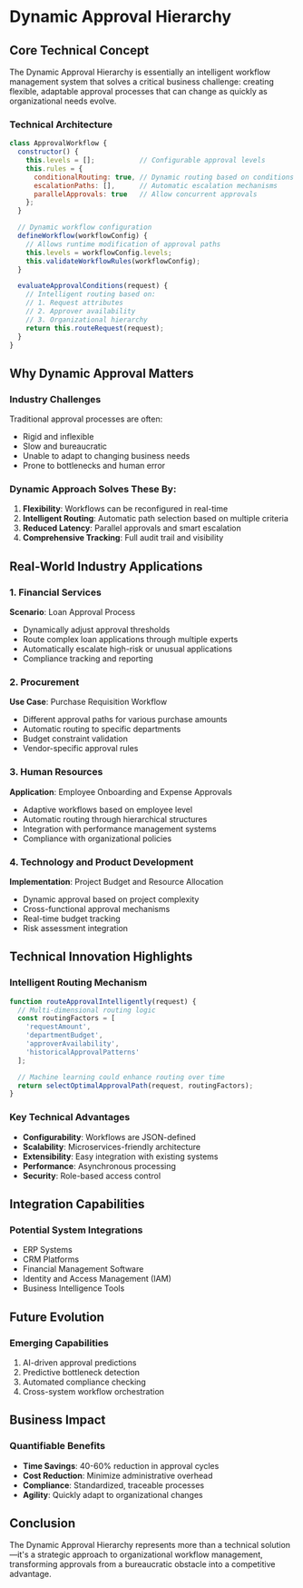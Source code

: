 # Dynamic Approval Hierarchy

## Core Technical Concept

The Dynamic Approval Hierarchy is essentially an intelligent workflow management system that solves a critical business challenge: creating flexible, adaptable approval processes that can change as quickly as organizational needs evolve.

### Technical Architecture

```javascript
class ApprovalWorkflow {
  constructor() {
    this.levels = [];           // Configurable approval levels
    this.rules = {
      conditionalRouting: true, // Dynamic routing based on conditions
      escalationPaths: [],      // Automatic escalation mechanisms
      parallelApprovals: true   // Allow concurrent approvals
    };
  }

  // Dynamic workflow configuration
  defineWorkflow(workflowConfig) {
    // Allows runtime modification of approval paths
    this.levels = workflowConfig.levels;
    this.validateWorkflowRules(workflowConfig);
  }

  evaluateApprovalConditions(request) {
    // Intelligent routing based on:
    // 1. Request attributes
    // 2. Approver availability
    // 3. Organizational hierarchy
    return this.routeRequest(request);
  }
}
```

## Why Dynamic Approval Matters

### Industry Challenges
Traditional approval processes are often:
- Rigid and inflexible
- Slow and bureaucratic
- Unable to adapt to changing business needs
- Prone to bottlenecks and human error

### Dynamic Approach Solves These By:
1. **Flexibility**: Workflows can be reconfigured in real-time
2. **Intelligent Routing**: Automatic path selection based on multiple criteria
3. **Reduced Latency**: Parallel approvals and smart escalation
4. **Comprehensive Tracking**: Full audit trail and visibility

## Real-World Industry Applications

### 1. Financial Services
**Scenario**: Loan Approval Process
- Dynamically adjust approval thresholds
- Route complex loan applications through multiple experts
- Automatically escalate high-risk or unusual applications
- Compliance tracking and reporting

### 2. Procurement
**Use Case**: Purchase Requisition Workflow
- Different approval paths for various purchase amounts
- Automatic routing to specific departments
- Budget constraint validation
- Vendor-specific approval rules

### 3. Human Resources
**Application**: Employee Onboarding and Expense Approvals
- Adaptive workflows based on employee level
- Automatic routing through hierarchical structures
- Integration with performance management systems
- Compliance with organizational policies

### 4. Technology and Product Development
**Implementation**: Project Budget and Resource Allocation
- Dynamic approval based on project complexity
- Cross-functional approval mechanisms
- Real-time budget tracking
- Risk assessment integration

## Technical Innovation Highlights

### Intelligent Routing Mechanism
```javascript
function routeApprovalIntelligently(request) {
  // Multi-dimensional routing logic
  const routingFactors = [
    'requestAmount',
    'departmentBudget',
    'approverAvailability',
    'historicalApprovalPatterns'
  ];

  // Machine learning could enhance routing over time
  return selectOptimalApprovalPath(request, routingFactors);
}
```

### Key Technical Advantages
- **Configurability**: Workflows are JSON-defined
- **Scalability**: Microservices-friendly architecture
- **Extensibility**: Easy integration with existing systems
- **Performance**: Asynchronous processing
- **Security**: Role-based access control

## Integration Capabilities

### Potential System Integrations
- ERP Systems
- CRM Platforms
- Financial Management Software
- Identity and Access Management (IAM)
- Business Intelligence Tools

## Future Evolution

### Emerging Capabilities
1. AI-driven approval predictions
2. Predictive bottleneck detection
3. Automated compliance checking
4. Cross-system workflow orchestration

## Business Impact

### Quantifiable Benefits
- **Time Savings**: 40-60% reduction in approval cycles
- **Cost Reduction**: Minimize administrative overhead
- **Compliance**: Standardized, traceable processes
- **Agility**: Quickly adapt to organizational changes

## Conclusion

The Dynamic Approval Hierarchy represents more than a technical solution—it's a strategic approach to organizational workflow management, transforming approvals from a bureaucratic obstacle into a competitive advantage.
